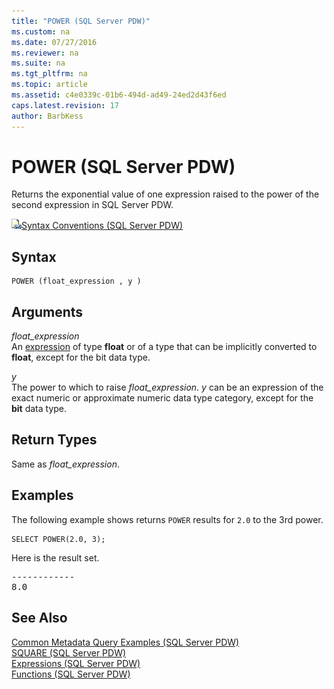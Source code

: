 ```yaml
---
title: "POWER (SQL Server PDW)"
ms.custom: na
ms.date: 07/27/2016
ms.reviewer: na
ms.suite: na
ms.tgt_pltfrm: na
ms.topic: article
ms.assetid: c4e0339c-01b6-494d-ad49-24ed2d43f6ed
caps.latest.revision: 17
author: BarbKess
---
```

# POWER (SQL Server PDW)
Returns the exponential value of one expression raised to the power of the second expression in SQL Server PDW.  
  
![Topic link icon](../sqlpdw/media/Topic_Link.gif "Topic_Link")[Syntax Conventions &#40;SQL Server PDW&#41;](../sqlpdw/syntax-conventions-sql-server-pdw.md)  
  
## Syntax  
  
```  
POWER (float_expression , y )  
```  
  
## Arguments  
*float_expression*  
An [expression](../sqlpdw/expressions-sql-server-pdw.md) of type **float** or of a type that can be implicitly converted to **float**, except for the bit data type.  
  
*y*  
The power to which to raise *float_expression*. *y* can be an expression of the exact numeric or approximate numeric data type category, except for the **bit** data type.  
  
## Return Types  
Same as *float_expression*.  
  
## Examples  
The following example shows returns `POWER` results for `2.0` to the 3rd power.  
  
```  
SELECT POWER(2.0, 3);  
```  
  
Here is the result set.  
  
<pre>------------  
8.0</pre>  
  
## See Also  
[Common Metadata Query Examples &#40;SQL Server PDW&#41;](../sqlpdw/common-metadata-query-examples-sql-server-pdw.md)  
[SQUARE &#40;SQL Server PDW&#41;](../sqlpdw/square-sql-server-pdw.md)  
[Expressions &#40;SQL Server PDW&#41;](../sqlpdw/expressions-sql-server-pdw.md)  
[Functions &#40;SQL Server PDW&#41;](../sqlpdw/functions-sql-server-pdw.md)  
  
